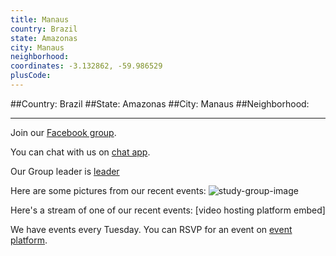 ```yaml
---
title: Manaus
country: Brazil
state: Amazonas
city: Manaus
neighborhood: 
coordinates: -3.132862, -59.986529
plusCode:
---
```


##Country: Brazil
##State: Amazonas
##City: Manaus
##Neighborhood: 
*****
Join our [Facebook group](https://www.facebook.com/groups/free.code.camp.manaus).

You can chat with us on [chat app]().

Our Group leader is [leader]()

Here are some pictures from our recent events:
![study-group-image]()

Here's a stream of one of our recent events:
[video hosting platform embed]

We have events every Tuesday. You can RSVP for an event on [event platform]().
